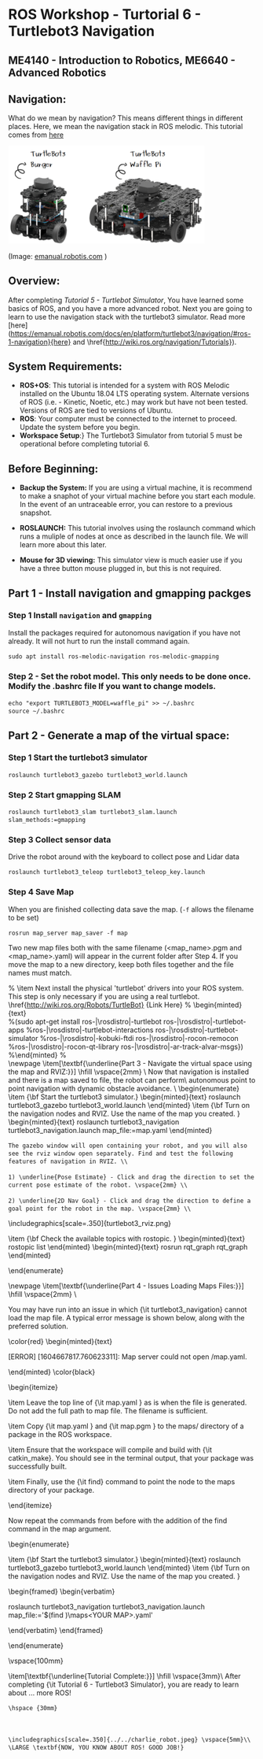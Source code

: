 # ROS Workshop - Turtorial 6 - Turtlebot3 Navigation
## ME4140 - Introduction to Robotics, ME6640 - Advanced Robotics 

## Navigation:

What do we mean by navigation? This means different things in different places. Here, we mean the navigation stack in ROS melodic. This tutorial comes from [here](http://emanual.robotis.com/docs/en/platform/turtlebot3/simulation/#simulation) 

<img src="turtlebot3_models.png" alt="drawing" width="400"/>

(Image: [emanual.robotis.com](https://emanual.robotis.com/docs/en/platform/turtlebot3/features/#features) )

	
## Overview:
After completing _Tutorial 5 - Turtlebot Simulator_, You have learned some basics of ROS, and you have a more advanced robot. Next you are going to learn to use the navigation stack with the turtlebot3 simulator. Read more [here](https://emanual.robotis.com/docs/en/platform/turtlebot3/navigation/#ros-1-navigation}{here} and \href{http://wiki.ros.org/navigation/Tutorials}).
	
## System Requirements:

- **ROS+OS**: This tutorial is intended for a system with ROS Melodic installed on the Ubuntu 18.04 LTS operating system. Alternate versions of ROS (i.e. - Kinetic, Noetic, etc.) may work but have not been tested. Versions of ROS are tied to versions of Ubuntu.
- **ROS**: Your computer must be connected to the internet to proceed. Update the system before you begin.
- **Workspace Setup**:} The Turtlebot3 Simulator from tutorial 5 must be operational before completing tutorial 6.  

	
## Before Beginning:
	
- **Backup the System:** If you are using a virtual machine, it is recommend to make a snaphot of your virtual machine before you start each module. In the event of an untraceable error, you can restore to a previous snapshot. 

- **ROSLAUNCH:** This tutorial involves using the roslaunch command which runs a muliple of nodes at once as described in the launch file. We will learn more about this later. 

- **Mouse for 3D viewing:** This simulator view is much easier use if you have a three button mouse plugged in, but this is not required.
	
		
## Part 1 - Install navigation and gmapping packges
	

### Step 1 Install `navigation` and `gmapping` 
Install the packages required for autonomous navigation if you have not already. It will not hurt to run the install command again.

```
sudo apt install ros-melodic-navigation ros-melodic-gmapping
```

### Step 2 -  Set the robot model. This only needs to be done once. Modify the .bashrc file If you want to change models.

```
echo "export TURTLEBOT3_MODEL=waffle_pi" >> ~/.bashrc
source ~/.bashrc
```

## Part 2 - Generate a map of the virtual space:



### Step 1 Start the turtlebot3 simulator

```
roslaunch turtlebot3_gazebo turtlebot3_world.launch
```

### Step 2 Start gmapping SLAM
 
```
roslaunch turtlebot3_slam turtlebot3_slam.launch slam_methods:=gmapping
```

### Step 3 Collect sensor data

Drive the robot around with the keyboard to collect pose and Lidar data

```
roslaunch turtlebot3_teleop turtlebot3_teleop_key.launch
```

### Step 4 Save Map

When you are finished collecting data save the map. (`-f` allows the filename to be set)
 
```
rosrun map_server map_saver -f map
```

Two new map files both with the same filename (<map_name>.pgm and <map_name>.yaml) will appear in the current folder after Step 4. If you move the map to a new directory, keep both files together and the file names must match.




%    \item Next install the physical 'turtlebot' drivers into your ROS system. This step is only necessary if you are using a real turtlebot. \href{http://wiki.ros.org/Robots/TurtleBot} {Link Here} 
%   \begin{minted}{text}  
%(sudo apt-get install ros-|\rosdistro|-turtlebot ros-|\rosdistro|-turtlebot-apps
%ros-|\rosdistro|-turtlebot-interactions ros-|\rosdistro|-turtlebot-simulator 
%ros-|\rosdistro|-kobuki-ftdi ros-|\rosdistro|-rocon-remocon 
%ros-|\rosdistro|-rocon-qt-library ros-|\rosdistro|-ar-track-alvar-msgs})
%\end{minted}
%    
\newpage
\item[\textbf{\underline{Part 3 - Navigate the virtual space using the map and RVIZ:}}] \hfill \vspace{2mm}	\\
Now that navigation is installed and there is a map saved to file, the robot can perform\\ autonomous point to point navigation with dynamic obstacle avoidance. \\
\begin{enumerate}
\item {\bf   Start the turtlebot3 simulator.}
\begin{minted}{text} 
  roslaunch turtlebot3_gazebo turtlebot3_world.launch
\end{minted}
\item {\bf  Turn on the navigation nodes and RVIZ. Use the name of the map you created. }
\begin{minted}{text} 
roslaunch turtlebot3_navigation turtlebot3_navigation.launch map_file:=map.yaml
\end{minted}

	The gazebo window will open containing your robot, and you will also see the rviz window open separately. Find and test the following features of navigation in RVIZ. \\
	
	1) \underline{Pose Estimate} - Click and drag the direction to set the current pose estimate of the robot. \vspace{2mm} \\
	
	2) \underline{2D Nav Goal} - Click and drag the direction to define a goal point for the robot in the map. \vspace{2mm} \\

\includegraphics[scale=.350]{turtlebot3_rviz.png}



\item {\bf Check the available topics with rostopic. }
\begin{minted}{text} 
rostopic list
\end{minted}
\begin{minted}{text} 
rosrun rqt_graph rqt_graph 
\end{minted}

\end{enumerate}

\newpage
\item[\textbf{\underline{Part 4 - Issues Loading Maps Files:}}] \hfill \vspace{2mm}	\\

You may have run into an issue in which {\it turtlebot3\_navigation} cannot load the map file. A typical error message is shown below, along with the preferred solution.


\color{red}
\begin{minted}{text} 

[ERROR] [1604667817.760623311]: Map server could not open /map.yaml.

\end{minted}
\color{black}

\begin{itemize}

\item Leave the top line of {\it map.yaml } as is when the file is generated. Do not add the full path to map file. The filename is sufficient. 

\item Copy {\it map.yaml } and {\it map.pgm } to the maps/ directory of a package in the ROS workspace.

\item Ensure that the workspace will compile and build with {\it catkin\_make}. You should see in the terminal output, that your package was successfully built. 

\item Finally, use the {\it find} command to point the node to the maps directory of your package.

\end{itemize}

Now repeat the commands from before with the addition of the find command in the map argument. 

\begin{enumerate}


\item {\bf   Start the turtlebot3 simulator.}
\begin{minted}{text} 
  roslaunch turtlebot3_gazebo turtlebot3_world.launch
\end{minted}
\item {\bf  Turn on the navigation nodes and RVIZ. Use the name of the map you created. }

\begin{framed}
\begin{verbatim}

roslaunch turtlebot3_navigation turtlebot3_navigation.launch \
map_file:='$(find <YOUR PKG>)\maps\<YOUR MAP>.yaml'

\end{verbatim}
\end{framed}




\end{enumerate}

\vspace{100mm}

\item[\textbf{\underline{Tutorial Complete:}}] \hfill \vspace{3mm}\\ 
	After completing {\it Tutorial 6 - Turtlebot3 Simulator}, you are ready to learn about ... more ROS!
	
	\hspace {30mm}	
	
	
	
	\includegraphics[scale=.350]{../../charlie_robot.jpeg} \vspace{5mm}\\
    \LARGE \textbf{NOW, YOU KNOW ABOUT ROS! GOOD JOB!}
	
	
		
